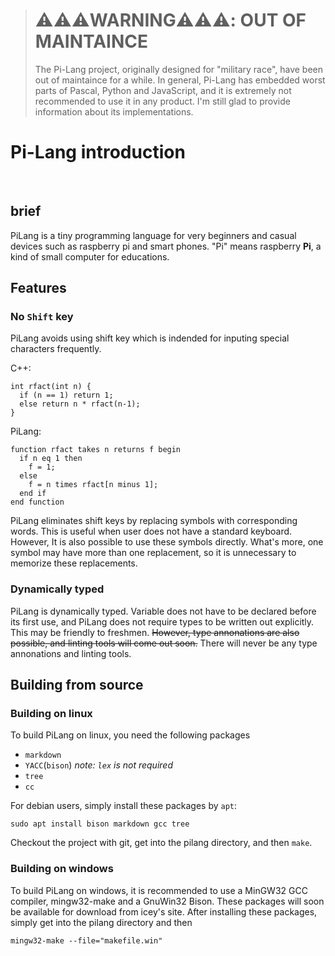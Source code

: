 > # ⚠️⚠️⚠️WARNING⚠️⚠️⚠️: OUT OF MAINTAINCE
> The Pi-Lang project, originally designed for "military race", 
> have been out of maintaince for a while. In general, Pi-Lang
> has embedded worst parts of Pascal, Python and JavaScript, and
> it is extremely not recommended to use it in any product. I'm
> still glad to provide information about its implementations.

# Pi-Lang introduction
<br/>

## brief
PiLang is a tiny programming language for very beginners and casual
devices such as raspberry pi and smart phones. "Pi" means raspberry
__Pi__, a kind of small computer for educations.

## Features
### No `Shift` key
PiLang avoids using shift key which is indended for inputing special
characters frequently.

C++:
```
int rfact(int n) {
  if (n == 1) return 1;
  else return n * rfact(n-1);
}
```

PiLang:
```
function rfact takes n returns f begin
  if n eq 1 then
    f = 1;
  else
    f = n times rfact[n minus 1];
  end if
end function
```

PiLang eliminates shift keys by replacing symbols with corresponding
words. This is useful when user does not have a standard keyboard. 
However, It is also possible to use these symbols directly. What's more,
one symbol may have more than one replacement, so it is unnecessary to
memorize these replacements.

### Dynamically typed
PiLang is dynamically typed. Variable does not have to be declared
before its first use, and PiLang does not require types to be written
out explicitly. This may be friendly to freshmen. <del>However, type
annonations are also possible, and linting tools will come out 
 soon.</del>
There will never be any type annonations and linting tools.

## Building from source
### Building on linux
To build PiLang on linux, you need the following packages
* `markdown`
* `YACC`(`bison`) _note: `lex` is not required_
* `tree`
* `cc`

For debian users, simply install these packages by `apt`:

`sudo apt install bison markdown gcc tree`

Checkout the project with git, get into the pilang directory, and then
`make`.

### Building on windows
To build PiLang on windows, it is recommended to use a MinGW32 GCC
compiler, mingw32-make and a GnuWin32 Bison. These packages will soon be
available for download from icey's site. After installing these
packages, simply get into the pilang directory and then

`mingw32-make --file="makefile.win"`

